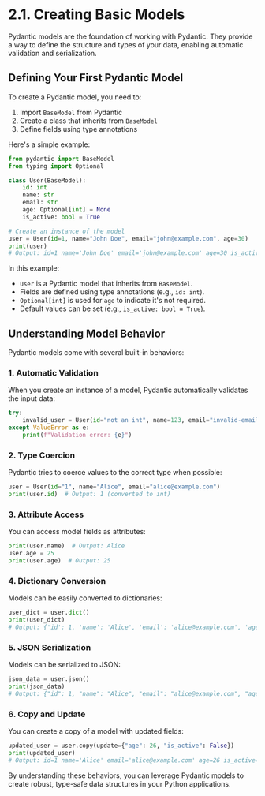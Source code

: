 # 2.1. Creating Basic Models

Pydantic models are the foundation of working with Pydantic. They provide a way to define the structure and types of your data, enabling automatic validation and serialization.

## Defining Your First Pydantic Model

To create a Pydantic model, you need to:
1. Import `BaseModel` from Pydantic
2. Create a class that inherits from `BaseModel`
3. Define fields using type annotations

Here's a simple example:

```python
from pydantic import BaseModel
from typing import Optional

class User(BaseModel):
    id: int
    name: str
    email: str
    age: Optional[int] = None
    is_active: bool = True

# Create an instance of the model
user = User(id=1, name="John Doe", email="john@example.com", age=30)
print(user)
# Output: id=1 name='John Doe' email='john@example.com' age=30 is_active=True
```

In this example:
- `User` is a Pydantic model that inherits from `BaseModel`.
- Fields are defined using type annotations (e.g., `id: int`).
- `Optional[int]` is used for `age` to indicate it's not required.
- Default values can be set (e.g., `is_active: bool = True`).

## Understanding Model Behavior

Pydantic models come with several built-in behaviors:

### 1. Automatic Validation

When you create an instance of a model, Pydantic automatically validates the input data:

```python
try:
    invalid_user = User(id="not an int", name=123, email="invalid-email")
except ValueError as e:
    print(f"Validation error: {e}")
```

### 2. Type Coercion

Pydantic tries to coerce values to the correct type when possible:

```python
user = User(id="1", name="Alice", email="alice@example.com")
print(user.id)  # Output: 1 (converted to int)
```

### 3. Attribute Access

You can access model fields as attributes:

```python
print(user.name)  # Output: Alice
user.age = 25
print(user.age)  # Output: 25
```

### 4. Dictionary Conversion

Models can be easily converted to dictionaries:

```python
user_dict = user.dict()
print(user_dict)
# Output: {'id': 1, 'name': 'Alice', 'email': 'alice@example.com', 'age': 25, 'is_active': True}
```

### 5. JSON Serialization

Models can be serialized to JSON:

```python
json_data = user.json()
print(json_data)
# Output: {"id": 1, "name": "Alice", "email": "alice@example.com", "age": 25, "is_active": true}
```

### 6. Copy and Update

You can create a copy of a model with updated fields:

```python
updated_user = user.copy(update={"age": 26, "is_active": False})
print(updated_user)
# Output: id=1 name='Alice' email='alice@example.com' age=26 is_active=False
```

By understanding these behaviors, you can leverage Pydantic models to create robust, type-safe data structures in your Python applications.